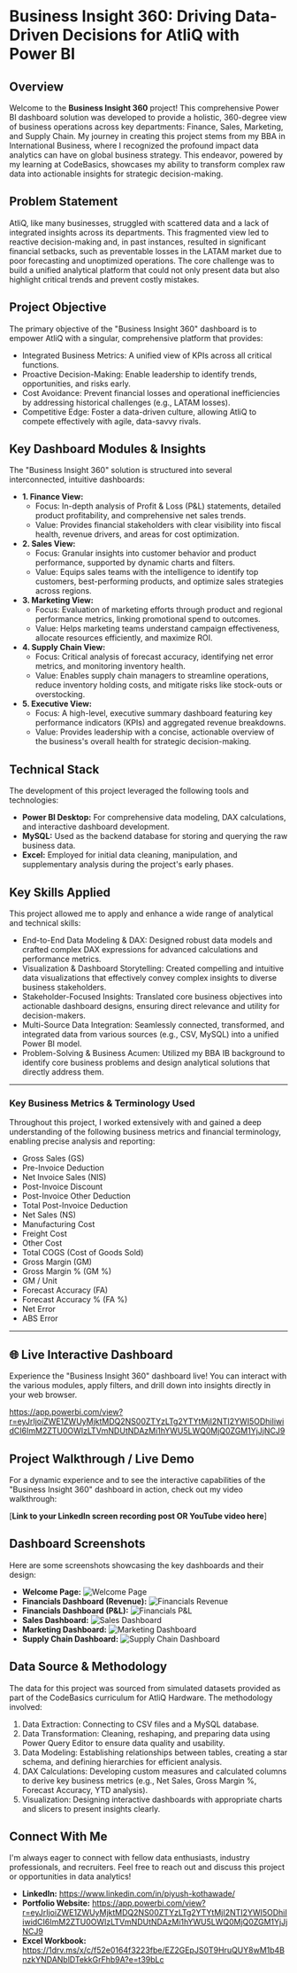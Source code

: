 # Business Insight 360: Driving Data-Driven Decisions for AtliQ with Power BI

## Overview

Welcome to the **Business Insight 360** project! This comprehensive Power BI dashboard solution was developed to provide a holistic, 360-degree view of business operations across key departments: Finance, Sales, Marketing, and Supply Chain. My journey in creating this project stems from my BBA in International Business, where I recognized the profound impact data analytics can have on global business strategy. This endeavor, powered by my learning at CodeBasics, showcases my ability to transform complex raw data into actionable insights for strategic decision-making.

## Problem Statement

AtliQ, like many businesses, struggled with scattered data and a lack of integrated insights across its departments. This fragmented view led to reactive decision-making and, in past instances, resulted in significant financial setbacks, such as preventable losses in the LATAM market due to poor forecasting and unoptimized operations. The core challenge was to build a unified analytical platform that could not only present data but also highlight critical trends and prevent costly mistakes.

## Project Objective

The primary objective of the "Business Insight 360" dashboard is to empower AtliQ with a singular, comprehensive platform that provides:
* Integrated Business Metrics: A unified view of KPIs across all critical functions.
* Proactive Decision-Making: Enable leadership to identify trends, opportunities, and risks early.
* Cost Avoidance: Prevent financial losses and operational inefficiencies by addressing historical challenges (e.g., LATAM losses).
* Competitive Edge: Foster a data-driven culture, allowing AtliQ to compete effectively with agile, data-savvy rivals.

## Key Dashboard Modules & Insights

The "Business Insight 360" solution is structured into several interconnected, intuitive dashboards:

* **1. Finance View:**
    * Focus: In-depth analysis of Profit & Loss (P&L) statements, detailed product profitability, and comprehensive net sales trends.
    * Value: Provides financial stakeholders with clear visibility into fiscal health, revenue drivers, and areas for cost optimization.
* **2. Sales View:**
    * Focus: Granular insights into customer behavior and product performance, supported by dynamic charts and filters.
    * Value: Equips sales teams with the intelligence to identify top customers, best-performing products, and optimize sales strategies across regions.
* **3. Marketing View:**
    * Focus: Evaluation of marketing efforts through product and regional performance metrics, linking promotional spend to outcomes.
    * Value: Helps marketing teams understand campaign effectiveness, allocate resources efficiently, and maximize ROI.
* **4. Supply Chain View:**
    * Focus: Critical analysis of forecast accuracy, identifying net error metrics, and monitoring inventory health.
    * Value: Enables supply chain managers to streamline operations, reduce inventory holding costs, and mitigate risks like stock-outs or overstocking.
* **5. Executive View:**
    * Focus: A high-level, executive summary dashboard featuring key performance indicators (KPIs) and aggregated revenue breakdowns.
    * Value: Provides leadership with a concise, actionable overview of the business's overall health for strategic decision-making.

## Technical Stack

The development of this project leveraged the following tools and technologies:

* **Power BI Desktop:** For comprehensive data modeling, DAX calculations, and interactive dashboard development.
* **MySQL:** Used as the backend database for storing and querying the raw business data.
* **Excel:** Employed for initial data cleaning, manipulation, and supplementary analysis during the project's early phases.

## Key Skills Applied

This project allowed me to apply and enhance a wide range of analytical and technical skills:

* End-to-End Data Modeling & DAX: Designed robust data models and crafted complex DAX expressions for advanced calculations and performance metrics.
* Visualization & Dashboard Storytelling: Created compelling and intuitive data visualizations that effectively convey complex insights to diverse business stakeholders.
* Stakeholder-Focused Insights: Translated core business objectives into actionable dashboard designs, ensuring direct relevance and utility for decision-makers.
* Multi-Source Data Integration: Seamlessly connected, transformed, and integrated data from various sources (e.g., CSV, MySQL) into a unified Power BI model.
* Problem-Solving & Business Acumen: Utilized my BBA IB background to identify core business problems and design analytical solutions that directly address them.

---

### Key Business Metrics & Terminology Used

Throughout this project, I worked extensively with and gained a deep understanding of the following business metrics and financial terminology, enabling precise analysis and reporting:

* Gross Sales (GS)
* Pre-Invoice Deduction
* Net Invoice Sales (NIS)
* Post-Invoice Discount
* Post-Invoice Other Deduction
* Total Post-Invoice Deduction
* Net Sales (NS)
* Manufacturing Cost
* Freight Cost
* Other Cost
* Total COGS (Cost of Goods Sold)
* Gross Margin (GM)
* Gross Margin % (GM %)
* GM / Unit
* Forecast Accuracy (FA)
* Forecast Accuracy % (FA %)
* Net Error
* ABS Error

---

## 🌐 Live Interactive Dashboard

Experience the "Business Insight 360" dashboard live! You can interact with the various modules, apply filters, and drill down into insights directly in your web browser.

https://app.powerbi.com/view?r=eyJrIjoiZWE1ZWUyMjktMDQ2NS00ZTYzLTg2YTYtMjI2NTI2YWI5ODhiIiwidCI6ImM2ZTU0OWIzLTVmNDUtNDAzMi1hYWU5LWQ0MjQ0ZGM1YjJjNCJ9

## Project Walkthrough / Live Demo

For a dynamic experience and to see the interactive capabilities of the "Business Insight 360" dashboard in action, check out my video walkthrough:

[**Link to your LinkedIn screen recording post OR YouTube video here**]

## Dashboard Screenshots

Here are some screenshots showcasing the key dashboards and their design:

* **Welcome Page:**
    ![Welcome Page](images/welcome_page.png)
* **Financials Dashboard (Revenue):**
    ![Financials Revenue](images/financials_revenue.png)
* **Financials Dashboard (P&L):**
    ![Financials P&L](images/financials_pnl.png)
* **Sales Dashboard:**
    ![Sales Dashboard](images/sales_dashboard.png)
* **Marketing Dashboard:**
    ![Marketing Dashboard](images/marketing_dashboard.png)
* **Supply Chain Dashboard:**
    ![Supply Chain Dashboard](images/supply_chain_dashboard.png)
  

## Data Source & Methodology

The data for this project was sourced from simulated datasets provided as part of the CodeBasics curriculum for AtliQ Hardware. The methodology involved:
1.  Data Extraction: Connecting to CSV files and a MySQL database.
2.  Data Transformation: Cleaning, reshaping, and preparing data using Power Query Editor to ensure data quality and usability.
3.  Data Modeling: Establishing relationships between tables, creating a star schema, and defining hierarchies for efficient analysis.
4.  DAX Calculations: Developing custom measures and calculated columns to derive key business metrics (e.g., Net Sales, Gross Margin %, Forecast Accuracy, YTD analysis).
5.  Visualization: Designing interactive dashboards with appropriate charts and slicers to present insights clearly.


## Connect With Me

I'm always eager to connect with fellow data enthusiasts, industry professionals, and recruiters. Feel free to reach out and discuss this project or opportunities in data analytics!

* **LinkedIn:** https://www.linkedin.com/in/piyush-kothawade/
* **Portfolio Website:** https://app.powerbi.com/view?r=eyJrIjoiZWE1ZWUyMjktMDQ2NS00ZTYzLTg2YTYtMjI2NTI2YWI5ODhiIiwidCI6ImM2ZTU0OWIzLTVmNDUtNDAzMi1hYWU5LWQ0MjQ0ZGM1YjJjNCJ9
* **Excel Workbook:** https://1drv.ms/x/c/f52e0164f3223fbe/EZ2GEpJS0T9HruQUY8wM1b4BnzkYNDANblDTekkGrFhb9A?e=t39bLc
